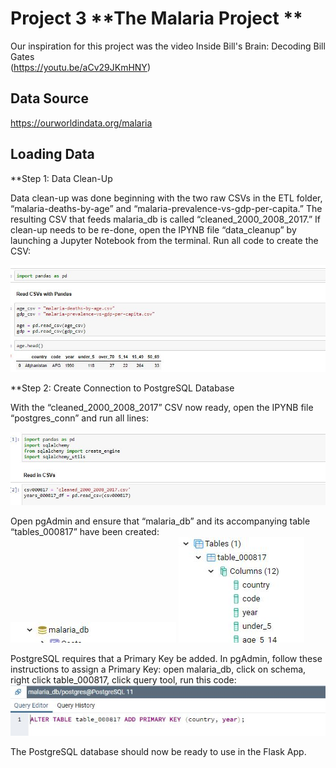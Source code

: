 
 # **Project 3**       **The Malaria Project **   
 
 Our inspiration for this project was the video Inside Bill's Brain: Decoding Bill Gates   
 (https://youtu.be/aCv29JKmHNY)


## Data Source
https://ourworldindata.org/malaria

## Loading Data

**Step 1:  Data Clean-Up

Data clean-up was done beginning with the two raw CSVs in the ETL folder, “malaria-deaths-by-age” and “malaria-prevalence-vs-gdp-per-capita.”  The resulting CSV that feeds malaria_db is called “cleaned_2000_2008_2017.”  If clean-up needs to be re-done, open the IPYNB file “data_cleanup” by launching a Jupyter Notebook from the terminal.  Run all code to create the CSV:

![alt text](https://raw.githubusercontent.com/jschwan1282/Project-3/master/images/pandas1.JPG)


**Step 2:  Create Connection to PostgreSQL Database

With the “cleaned_2000_2008_2017” CSV now ready, open the IPYNB file “postgres_conn” and run all lines:

![alt text](https://raw.githubusercontent.com/jschwan1282/Project-3/master/images/pandas2.JPG)

Open pgAdmin and ensure that “malaria_db” and its accompanying table “tables_000817” have been created:
![alt text](https://raw.githubusercontent.com/jschwan1282/Project-3/master/images/malaria_db.JPG)
![alt text](https://raw.githubusercontent.com/jschwan1282/Project-3/master/images/table_000817.JPG)


PostgreSQL requires that a Primary Key be added.  In pgAdmin, follow these instructions to assign a Primary Key: open malaria_db, click on schema, right click table_000817, click query tool, run this code:  
![alt text](https://raw.githubusercontent.com/jschwan1282/Project-3/master/images/altertable.JPG)

The PostgreSQL database should now be ready to use in the Flask App.
